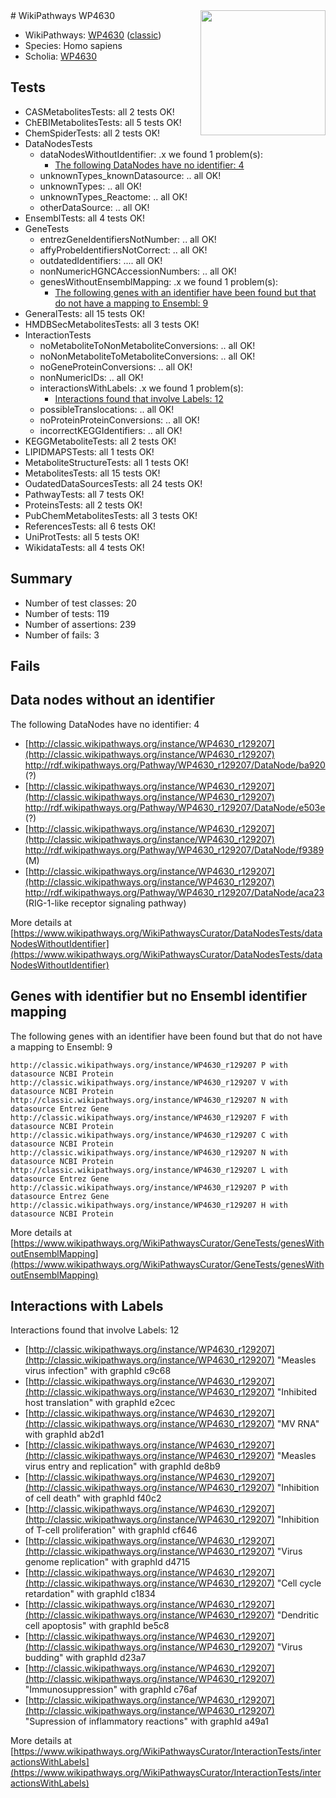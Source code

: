 <img style="float: right; width: 200px" src="https://upload.wikimedia.org/wikipedia/commons/thumb/8/83/Wplogo_with_text_500.png/640px-Wplogo_with_text_500.png" />
# WikiPathways WP4630

* WikiPathways: [WP4630](https://wikipathways.org/pathways/WP4630) ([classic](https://classic.wikipathways.org/instance/WP4630))
* Species: Homo sapiens
* Scholia: [WP4630](https://scholia.toolforge.org/wikipathways/WP4630)
## Tests
* CASMetabolitesTests: all 2 tests OK!
* ChEBIMetabolitesTests: all 5 tests OK!
* ChemSpiderTests: all 2 tests OK!
* DataNodesTests
    * dataNodesWithoutIdentifier: .x we found 1 problem(s):
        * [The following DataNodes have no identifier: 4](#d2d32fa3)
    * unknownTypes_knownDatasource: .. all OK!
    * unknownTypes: .. all OK!
    * unknownTypes_Reactome: .. all OK!
    * otherDataSource: .. all OK!
* EnsemblTests: all 4 tests OK!
* GeneTests
    * entrezGeneIdentifiersNotNumber: .. all OK!
    * affyProbeIdentifiersNotCorrect: .. all OK!
    * outdatedIdentifiers: .... all OK!
    * nonNumericHGNCAccessionNumbers: .. all OK!
    * genesWithoutEnsemblMapping: .x we found 1 problem(s):
        * [The following genes with an identifier have been found but that do not have a mapping to Ensembl: 9](#40286d8b)
* GeneralTests: all 15 tests OK!
* HMDBSecMetabolitesTests: all 3 tests OK!
* InteractionTests
    * noMetaboliteToNonMetaboliteConversions: .. all OK!
    * noNonMetaboliteToMetaboliteConversions: .. all OK!
    * noGeneProteinConversions: .. all OK!
    * nonNumericIDs: .. all OK!
    * interactionsWithLabels: .x we found 1 problem(s):
        * [Interactions found that involve Labels: 12](#fe97a8ba)
    * possibleTranslocations: .. all OK!
    * noProteinProteinConversions: .. all OK!
    * incorrectKEGGIdentifiers: .. all OK!
* KEGGMetaboliteTests: all 2 tests OK!
* LIPIDMAPSTests: all 1 tests OK!
* MetaboliteStructureTests: all 1 tests OK!
* MetabolitesTests: all 15 tests OK!
* OudatedDataSourcesTests: all 24 tests OK!
* PathwayTests: all 7 tests OK!
* ProteinsTests: all 2 tests OK!
* PubChemMetabolitesTests: all 3 tests OK!
* ReferencesTests: all 6 tests OK!
* UniProtTests: all 5 tests OK!
* WikidataTests: all 4 tests OK!


## Summary

* Number of test classes: 20
* Number of tests: 119
* Number of assertions: 239
* Number of fails: 3

## Fails

<a name="d2d32fa3" />

## Data nodes without an identifier

The following DataNodes have no identifier: 4

* [http://classic.wikipathways.org/instance/WP4630_r129207](http://classic.wikipathways.org/instance/WP4630_r129207) http://rdf.wikipathways.org/Pathway/WP4630_r129207/DataNode/ba920 (?)
* [http://classic.wikipathways.org/instance/WP4630_r129207](http://classic.wikipathways.org/instance/WP4630_r129207) http://rdf.wikipathways.org/Pathway/WP4630_r129207/DataNode/e503e (?)
* [http://classic.wikipathways.org/instance/WP4630_r129207](http://classic.wikipathways.org/instance/WP4630_r129207) http://rdf.wikipathways.org/Pathway/WP4630_r129207/DataNode/f9389 (M)
* [http://classic.wikipathways.org/instance/WP4630_r129207](http://classic.wikipathways.org/instance/WP4630_r129207) http://rdf.wikipathways.org/Pathway/WP4630_r129207/DataNode/aca23 (RIG-1-like receptor
signaling pathway)


More details at [https://www.wikipathways.org/WikiPathwaysCurator/DataNodesTests/dataNodesWithoutIdentifier](https://www.wikipathways.org/WikiPathwaysCurator/DataNodesTests/dataNodesWithoutIdentifier)

<a name="40286d8b" />

## Genes with identifier but no Ensembl identifier mapping

The following genes with an identifier have been found but that do not have a mapping to Ensembl: 9
```
http://classic.wikipathways.org/instance/WP4630_r129207 P with datasource NCBI Protein
http://classic.wikipathways.org/instance/WP4630_r129207 V with datasource NCBI Protein
http://classic.wikipathways.org/instance/WP4630_r129207 N with datasource Entrez Gene
http://classic.wikipathways.org/instance/WP4630_r129207 F with datasource NCBI Protein
http://classic.wikipathways.org/instance/WP4630_r129207 C with datasource NCBI Protein
http://classic.wikipathways.org/instance/WP4630_r129207 N with datasource NCBI Protein
http://classic.wikipathways.org/instance/WP4630_r129207 L with datasource Entrez Gene
http://classic.wikipathways.org/instance/WP4630_r129207 P with datasource Entrez Gene
http://classic.wikipathways.org/instance/WP4630_r129207 H with datasource NCBI Protein
```

More details at [https://www.wikipathways.org/WikiPathwaysCurator/GeneTests/genesWithoutEnsemblMapping](https://www.wikipathways.org/WikiPathwaysCurator/GeneTests/genesWithoutEnsemblMapping)

<a name="fe97a8ba" />

## Interactions with Labels

Interactions found that involve Labels: 12

* [http://classic.wikipathways.org/instance/WP4630_r129207](http://classic.wikipathways.org/instance/WP4630_r129207) "Measles virus
infection" with graphId c9c68
* [http://classic.wikipathways.org/instance/WP4630_r129207](http://classic.wikipathways.org/instance/WP4630_r129207) "Inhibited host 
translation" with graphId e2cec
* [http://classic.wikipathways.org/instance/WP4630_r129207](http://classic.wikipathways.org/instance/WP4630_r129207) "MV RNA" with graphId ab2d1
* [http://classic.wikipathways.org/instance/WP4630_r129207](http://classic.wikipathways.org/instance/WP4630_r129207) "Measles virus entry
and replication" with graphId de8b9
* [http://classic.wikipathways.org/instance/WP4630_r129207](http://classic.wikipathways.org/instance/WP4630_r129207) "Inhibition of cell death" with graphId f40c2
* [http://classic.wikipathways.org/instance/WP4630_r129207](http://classic.wikipathways.org/instance/WP4630_r129207) "Inhibition of T-cell 
proliferation" with graphId cf646
* [http://classic.wikipathways.org/instance/WP4630_r129207](http://classic.wikipathways.org/instance/WP4630_r129207) "Virus genome 
replication" with graphId d4715
* [http://classic.wikipathways.org/instance/WP4630_r129207](http://classic.wikipathways.org/instance/WP4630_r129207) "Cell cycle retardation" with graphId c1834
* [http://classic.wikipathways.org/instance/WP4630_r129207](http://classic.wikipathways.org/instance/WP4630_r129207) "Dendritic cell
apoptosis" with graphId be5c8
* [http://classic.wikipathways.org/instance/WP4630_r129207](http://classic.wikipathways.org/instance/WP4630_r129207) "Virus budding" with graphId d23a7
* [http://classic.wikipathways.org/instance/WP4630_r129207](http://classic.wikipathways.org/instance/WP4630_r129207) "Immunosuppression" with graphId c76af
* [http://classic.wikipathways.org/instance/WP4630_r129207](http://classic.wikipathways.org/instance/WP4630_r129207) "Supression of 
inflammatory reactions" with graphId a49a1


More details at [https://www.wikipathways.org/WikiPathwaysCurator/InteractionTests/interactionsWithLabels](https://www.wikipathways.org/WikiPathwaysCurator/InteractionTests/interactionsWithLabels)

